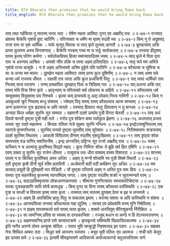 ```yaml
---
title: 074 Bharata then promises that he would bring Rama back
title_english: 074 Bharata then promises that he would bring Rama back

---
```

<div class="audioEmbed"  caption="श्रीराम-हरिसीताराममूर्ति-घनपाठिभ्यां वचनम्" src="https://archive.org/download/Ramayana-recitation-Sriram-harisItArAmamUrti-Ghanapaati-v2/Kanda_2/Kanda_2_AYK-074-Kaikeyee_Garhanam.mp3"></div>
ताम् तथा गर्हयित्वा तु मातरम् भरतः तदा ।  
रोषेण महता आविष्टः पुनर् एव अब्रवीद् वचः ॥ २-७४-१  
राज्यात् भ्रंशस्व कैकेयि नृशंसे दुष्ट चारिणि ।  
परित्यक्ता च धर्मेण मा मृतम् रुदती भव ॥ २-७४-२  
किम् नु ते अदूषयद् राजा रामः वा भृश धार्मिकः ।  
ययोः मृत्युर् विवासः च त्वत् कृते तुल्यम् आगतौ ॥ २-७४-३  
भ्रूणहत्याम् असि प्राप्ता कुलस्य अस्य विनाशनात् ।  
कैकेयि नरकम् गच्च मा च भर्तुः सलोकताम् ॥ २-७४-४  
यत्त्वया हीदृशम् पापम् कृतम् घोरेण कर्मणा ।  
सर्वलोकप्रियम् हित्वा ममाप्यापादितम् भयम् ॥ २-७४-५  
त्वत् कृते मे पिता वृत्तः रामः च अरण्यम् आश्रितः ।  
अयशो जीव लोके च त्वया अहम् प्रतिपादितः ॥ २-७४-६  
मातृ रूपे मम अमित्रे नृशंसे राज्य कामुके ।  
न ते अहम् अभिभाष्यो अस्मि दुर्वृत्ते पति घातिनि ॥ २-७४-७  
कौसल्या च सुमित्रा च याः च अन्या मम मातरः ।  
दुह्खेन महता आविष्टाः त्वाम् प्राप्य कुल दूषिणीम् ॥ २-७४-८  
न त्वम् अश्व पतेः कन्या धर्म राजस्य धीमतः ।  
राक्षसी तत्र जाता असि कुल प्रध्वंसिनी पितुः ॥ २-७४-९  
यत् त्वया धार्मिको रामः नित्यम् सत्य परायणः ।  
वनम् प्रस्थापितः दुह्खात् पिता च त्रिदिवम् गतः ॥ २-७४-१०  
यत् प्रधाना असि तत् पापम् मयि पित्रा विना कृते ।  
भ्रातृभ्याम् च परित्यक्ते सर्व लोकस्य च अप्रिये ॥ २-७४-११  
कौसल्याम् धर्म सम्युक्ताम् वियुक्ताम् पाप निश्चये ।  
कृत्वा कम् प्राप्स्यसे तु अद्य लोकम् निरय गामिनी ॥ २-७४-१२  
किम् न अवबुध्यसे क्रूरे नियतम् बन्धु संश्रयम् ।  
ज्येष्ठम् पितृ समम् रामम् कौसल्याय आत्म सम्भवम् ॥ २-७४-१३  
अन्ग प्रत्यन्गजः पुत्रः हृदयाच् च अपि जायते ।  
तस्मात् प्रियतरः मातुः प्रियत्वान् न तु बान्धवः ॥ २-७४-१४  
अन्यदा किल धर्मज्ञा सुरभिः सुर सम्मता ।  
वहमानौ ददर्श उर्व्याम् पुत्रौ विगत चेतसौ ॥ २-७४-१५  
ताव् अर्ध दिवसे श्रान्तौ दृष्ट्वा पुत्रौ मही तले ।  
रुरोद पुत्र शोकेन बाष्प पर्याकुल ईक्षणा ॥ २-७४-१६  
अधस्तात् व्रजतः तस्याः सुर राज्ञो महात्मनः ।  
बिन्दवः पतिता गात्रे सूक्ष्माः सुरभि गन्धिनः ॥ २-७४-१७  
इन्द्रोऽप्यश्रुनिपातम् तम् स्वगात्रे पुण्यगन्धिनम् ।  
सुरभिम् मन्यते दृष्ट्वा भूयसीम् ताम् सुरेश्वरः ॥ २-७४-१८  
निरीक्समाणः शक्रस्ताम् ददर्श सुरभिम् स्थिताम् ।  
आकाशे विष्ठिताम् दीनाम् रुदतीम् भृशदुःखिताम् ॥ २-७४-१९  
ताम् दृष्ट्वा शोक सम्तप्ताम् वज्र पाणिर् यशस्विनीम् ।  
इन्द्रः प्रान्जलिर् उद्विग्नः सुर राजो अब्रवीद् वचः ॥ २-७४-२०  
भयम् कच्चिन् न च अस्मासु कुतश्चित् विद्यते महत् ।  
कुतः निमित्तः शोकः ते ब्रूहि सर्व हित एषिणि ॥ २-७४-२१  
एवम् उक्ता तु सुरभिः सुर राजेन धीमता ।  
पत्युवाच ततः धीरा वाक्यम् वाक्य विशारदा ॥ २-७४-२२  
शान्तम् पातम् न वः किंचित् कुतश्चित् अमर अधिप ।  
अहम् तु मग्नौ शोचामि स्व पुत्रौ विषमे स्थितौ ॥ २-७४-२३  
एतौ दृष्ट्वा कृषौ दीनौ सूर्य रश्मि प्रतापिनौ ।  
अर्ध्यमानौ बली वर्दौ कर्षकेण सुर अधिप ॥ २-७४-२४  
मम कायात् प्रसूतौ हि दुह्खितौ भार पीडितौ ।  
यौ दृष्ट्वा परितप्ये अहम् न अस्ति पुत्र समः प्रियः ॥ २-७४-२५  
यस्याः पुत्र सहस्त्रैस्तु कृत्स्नम् व्याप्तमिदम् जगत् ।  
ताम् दृष्ट्वा रुदतीम् शक्रो न सुतान्मन्यते परम् ॥ २-७४-२६  
सदाऽप्रतिमवृत्ताया लोकधारणकाम्यया ।  
श्रीमत्या गुणनित्यायाः स्वभावपरिचेष्टया ॥ २-७४-२७  
यस्याः पुत्रसहस्राणि सापि शोचै कामधुक् ।  
किम् पुनर् या विना रामम् कौसल्या वर्तयिष्यति ॥ २-७४-२८  
एक पुत्रा च साध्वी च विवत्सा इयम् त्वया कृता ।  
तस्मात् त्वम् सततम् दुह्खम् प्रेत्य च इह च लप्स्यसे ॥ २-७४-२९  
अहम् हि अपचितिम् भ्रातुः पितुः च सकलाम् इमाम् ।  
वर्धनम् यशसः च अपि करिष्यामि न संशयः ॥ २-७४-३०  
आनाययित्वा तनयम् कौसल्याया महा द्युतिम् ।  
स्वयम् एव प्रवेक्ष्यामि वनम् मुनि निषेवितम् ॥ २-७४-३१  
न ह्यहम् पापसम्कल्पे पापे पापम् त्वया कृतम् ।  
शक्तो धारयितुम् पौरैरश्रुकण्ठै र्निरीक्षितः ॥ २-७४-३२  
सा त्वमग्निम् प्रविश वा स्वयम् वा दण्डकान्विश ।  
रज्जुम् बधान वा कण्ठे न हि तेऽन्यत्परायणम् ॥ २-७४-३३  
अहमप्यवनिम् प्राप्ते रामे सत्यपराक्रमे ।  
कृतकृत्यो भविष्यामि विप्रवासितकल्मषः ॥ २-७४-३४  
इति नागैव अरण्ये तोमर अन्कुश चोदितः ।  
पपात भुवि सम्क्रुद्धो निह्श्वसन्न् इव पन्नगः ॥ २-७४-३५  
सम्रक्त नेत्रः शिथिल अम्बरः तदा ।  
विधूत सर्व आभरणः परम्तपः ।  
बभूव भूमौ पतितः नृप आत्मजः ।  
शची पतेः केतुर् इव उत्सव क्षये ॥ २-७४-३६  
इत्यार्षे श्रीमद्रामायणे आदिकाव्ये अयोध्याकाण्डे चतुःसप्ततितमः सर्गः